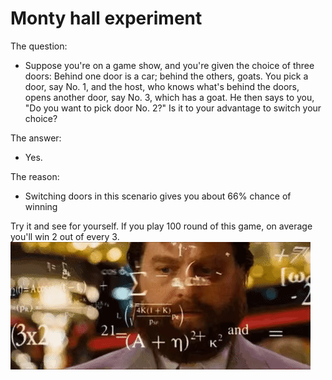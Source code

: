 # Monty hall experiment

The question:
- Suppose you're on a game show, and you're given the choice of three doors: Behind one door is a car; behind the others, goats. You pick a door, say No. 1, and the host, who knows what's behind the doors, opens another door, say No. 3, which has a goat. He then says to you, "Do you want to pick door No. 2?" Is it to your advantage to switch your choice?

The answer: 
- Yes.

The reason: 
- Switching doors in this scenario gives you about 66% chance of winning

Try it and see for yourself. If you play 100 round of this game, on average you'll win 2 out of every 3.
![](/public/math.gif)
